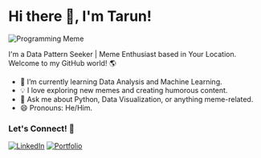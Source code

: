# Hi there 👋, I'm Tarun!
<!-- Your Name's GitHub Profile -->



![Programming Meme](https://www.kidscodecs.com/wp-content/uploads/2020/02/History_TS_ProgrammingMemes_image6.png)



I'm a Data Pattern Seeker | Meme Enthusiast based in Your Location. Welcome to my GitHub world! 🌎

<!-- About Me -->
- 🌱 I’m currently learning Data Analysis and Machine Learning.
- 💡 I love exploring new memes and creating humorous content.
- 💬 Ask me about Python, Data Visualization, or anything meme-related.
- 😄 Pronouns: He/Him.


<!-- Connect with Me -->
### Let's Connect! 🤝

[![LinkedIn]([https://img.shields.io/badge/LinkedIn-Connect-blue?style=for-the-badge&logo=linkedin&logoColor=white)](https://www.linkedin.com/in/your-linkedin](https://www.linkedin.com/in/tarun-v-g-270759206/))
[![Portfolio](https://img.shields.io/badge/Portfolio-Visit-yellow?style=for-the-badge)]([https://your-portfolio](https://tarun-vg.netlify.app/))

